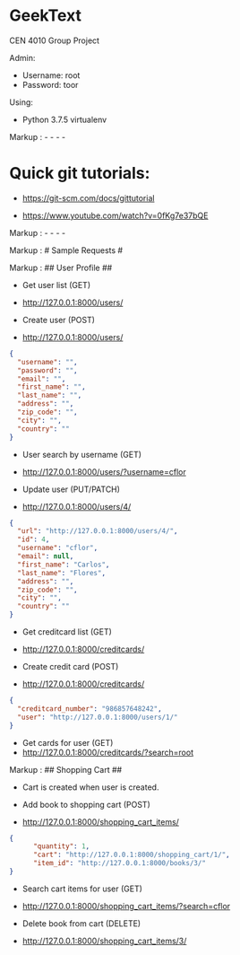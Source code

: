 # GeekText
CEN 4010 Group Project

Admin:
  - Username: root
  - Password: toor

Using:
  - Python 3.7.5 virtualenv

Markup :  - - - -

# Quick git tutorials:
  - https://git-scm.com/docs/gittutorial

  - https://www.youtube.com/watch?v=0fKg7e37bQE

Markup :  - - - -

Markup :  # Sample Requests #

  Markup :  ## User Profile ##

  - Get user list (GET)
  - http://127.0.0.1:8000/users/

  - Create user (POST)
  - http://127.0.0.1:8000/users/
  ```JSON
  {
    "username": "",
    "password": "",
    "email": "",
    "first_name": "",
    "last_name": "",
    "address": "",
    "zip_code": "",
    "city": "",
    "country": ""
  }
  ```

  - User search by username (GET)
  - http://127.0.0.1:8000/users/?username=cflor

  - Update user (PUT/PATCH)
  - http://127.0.0.1:8000/users/4/
  ```JSON
  {
    "url": "http://127.0.0.1:8000/users/4/",
    "id": 4,
    "username": "cflor",
    "email": null,
    "first_name": "Carlos",
    "last_name": "Flores",
    "address": "",
    "zip_code": "",
    "city": "",
    "country": ""
  }
  ```
  - Get creditcard list (GET)
  - http://127.0.0.1:8000/creditcards/

  - Create credit card (POST)
  - http://127.0.0.1:8000/creditcards/
  ```JSON
  {
    "creditcard_number": "986857648242",
    "user": "http://127.0.0.1:8000/users/1/"
  }
  ```

  - Get cards for user (GET)
  - http://127.0.0.1:8000/creditcards/?search=root

  Markup :  ## Shopping Cart ##

  - Cart is created when user is created.

  - Add book to shopping cart (POST)
  - http://127.0.0.1:8000/shopping_cart_items/
  ```JSON
  {
        "quantity": 1,
        "cart": "http://127.0.0.1:8000/shopping_cart/1/",
        "item_id": "http://127.0.0.1:8000/books/3/"
  }
  ```
  - Search cart items for user (GET)
  - http://127.0.0.1:8000/shopping_cart_items/?search=cflor

  - Delete book from cart (DELETE)
  - http://127.0.0.1:8000/shopping_cart_items/3/

  
  ```JSON

  ```
  ```JSON

  ```
  ```JSON

  ```
  ```JSON

  ```
  ```JSON

  ```
